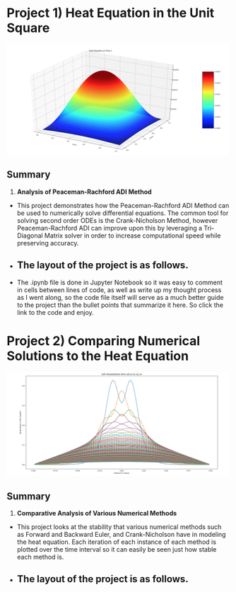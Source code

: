 # Project 1) Heat Equation in the Unit Square

<p align="center">
  <img src="/images/Heat_Equation_3D.png">
</p>

## Summary

1. **Analysis of Peaceman-Rachford ADI Method**
- This project demonstrates how the Peaceman-Rachford ADI Method can be used to numerically solve differential equations. The common tool for solving second order ODEs is the Crank-Nicholson Method, however Peaceman-Rachford ADI can improve upon this by leveraging a Tri-Diagonal Matrix solver in order to increase computational speed while preserving accuracy.
- The layout of the project is as follows.
  -
- The .ipynb file is done in Jupyter Notebook so it was easy to comment in cells between lines of code, as well as write up my thought process as I went along, so the code file itself will serve as a much better guide to the project than the bullet points that summarize it here. So click the link to the code and enjoy.


# Project 2) Comparing Numerical Solutions to the Heat Equation

<p align="center">
  <img src="/images/Heat_Equation.png">
</p>

## Summary

1. **Comparative Analysis of Various Numerical Methods** 
- This project looks at the stability that various numerical methods such as Forward and Backward Euler, and Crank-Nicholson have in modeling the heat equation. Each iteration of each instance of each method is plotted over the time interval so it can easily be seen just how stable each method is.
- The layout of the project is as follows.
  -
